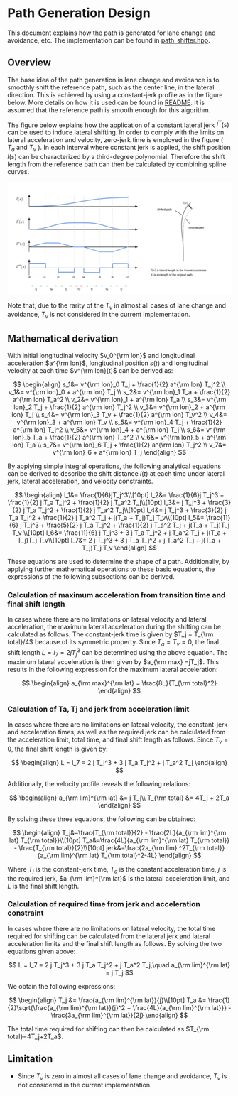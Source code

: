 # Path Generation Design

This document explains how the path is generated for lane change and avoidance, etc. The implementation can be found in [path_shifter.hpp](https://github.com/autowarefoundation/autoware_universe/blob/fcd1c7bdbb7bef749b57e8c13ba255fa4e7de2ae/planning/behavior_path_planner/autoware_behavior_path_planner_common/include/autoware/behavior_path_planner_common/utils/path_shifter/path_shifter.hpp).

## Overview

The base idea of the path generation in lane change and avoidance is to smoothly shift the reference path, such as the center line, in the lateral direction. This is achieved by using a constant-jerk profile as in the figure below. More details on how it is used can be found in [README](https://github.com/autowarefoundation/autoware_universe/blob/fcd1c7bdbb7bef749b57e8c13ba255fa4e7de2ae/planning/behavior_path_planner/autoware_behavior_path_planner/README.md). It is assumed that the reference path is smooth enough for this algorithm.

The figure below explains how the application of a constant lateral jerk $l^{'''}(s)$ can be used to induce lateral shifting. In order to comply with the limits on lateral acceleration and velocity, zero-jerk time is employed in the figure ( $T_a$ and $T_v$ ). In each interval where constant jerk is applied, the shift position $l(s)$ can be characterized by a third-degree polynomial. Therefore the shift length from the reference path can then be calculated by combining spline curves.

![path-shifter](../images/path_shifter/path_shifter.png)

Note that, due to the rarity of the $T_v$ in almost all cases of lane change and avoidance, $T_v$ is not considered in the current implementation.

## Mathematical derivation

With initial longitudinal velocity $v_0^{\rm lon}$ and longitudinal acceleration $a^{\rm lon}$, longitudinal position $s(t)$ and longitudinal velocity at each time $v^{\rm lon}(t)$ can be derived as:

$$
\begin{align}
s_1&= v^{\rm lon}_0 T_j + \frac{1}{2} a^{\rm lon} T_j^2 \\
v_1&= v^{\rm lon}_0 + a^{\rm lon} T_j \\
s_2&= v^{\rm lon}_1 T_a + \frac{1}{2} a^{\rm lon} T_a^2 \\
v_2&= v^{\rm lon}_1 + a^{\rm lon} T_a \\
s_3&= v^{\rm lon}_2 T_j + \frac{1}{2} a^{\rm lon} T_j^2 \\
v_3&= v^{\rm lon}_2 + a^{\rm lon} T_j \\
s_4&= v^{\rm lon}_3 T_v + \frac{1}{2} a^{\rm lon} T_v^2 \\
v_4&= v^{\rm lon}_3 + a^{\rm lon} T_v \\
s_5&= v^{\rm lon}_4 T_j + \frac{1}{2} a^{\rm lon} T_j^2 \\
v_5&= v^{\rm lon}_4 + a^{\rm lon} T_j \\
s_6&= v^{\rm lon}_5 T_a + \frac{1}{2} a^{\rm lon} T_a^2 \\
v_6&= v^{\rm lon}_5 + a^{\rm lon} T_a \\
s_7&= v^{\rm lon}_6 T_j + \frac{1}{2} a^{\rm lon} T_j^2 \\
v_7&= v^{\rm lon}_6 + a^{\rm lon} T_j
\end{align}
$$

By applying simple integral operations, the following analytical equations can be derived to describe the shift distance $l(t)$ at each time under lateral jerk, lateral acceleration, and velocity constraints.

$$
\begin{align}
l_1&= \frac{1}{6}jT_j^3\\[10pt]
l_2&= \frac{1}{6}j T_j^3 + \frac{1}{2} j T_a T_j^2 + \frac{1}{2} j T_a^2 T_j\\[10pt]
l_3&= j  T_j^3 + \frac{3}{2} j T_a T_j^2 + \frac{1}{2} j T_a^2 T_j\\[10pt]
l_4&= j T_j^3 + \frac{3}{2} j T_a T_j^2 + \frac{1}{2} j T_a^2 T_j + j(T_a + T_j)T_j T_v\\[10pt]
l_5&= \frac{11}{6} j T_j^3 + \frac{5}{2} j T_a T_j^2 + \frac{1}{2} j T_a^2 T_j + j(T_a + T_j)T_j T_v \\[10pt]
l_6&= \frac{11}{6} j T_j^3 + 3 j T_a T_j^2 + j T_a^2 T_j + j(T_a + T_j)T_j T_v\\[10pt]
l_7&= 2 j T_j^3 + 3 j T_a T_j^2 + j T_a^2 T_j + j(T_a + T_j)T_j T_v
\end{align}
$$

These equations are used to determine the shape of a path. Additionally, by applying further mathematical operations to these basic equations, the expressions of the following subsections can be derived.

### Calculation of maximum acceleration from transition time and final shift length

In cases where there are no limitations on lateral velocity and lateral acceleration, the maximum lateral acceleration during the shifting can be calculated as follows. The constant-jerk time is given by $T_j = T_{\rm total}/4$ because of its symmetric property. Since $T_a=T_v=0$, the final shift length $L=l_7=2jT_j^3$ can be determined using the above equation. The maximum lateral acceleration is then given by $a_{\rm max} =jT_j$. This results in the following expression for the maximum lateral acceleration:

$$
\begin{align}
a_{\rm max}^{\rm lat}  = \frac{8L}{T_{\rm total}^2}
\end{align}
$$

### Calculation of Ta, Tj and jerk from acceleration limit

In cases where there are no limitations on lateral velocity, the constant-jerk and acceleration times, as well as the required jerk can be calculated from the acceleration limit, total time, and final shift length as follows. Since $T_v=0$, the final shift length is given by:

$$
\begin{align}
L = l_7 = 2 j T_j^3 + 3 j T_a T_j^2 + j T_a^2 T_j
\end{align}
$$

Additionally, the velocity profile reveals the following relations:

$$
\begin{align}
a_{\rm lim}^{\rm lat} &= j T_j\\
T_{\rm total} &= 4T_j + 2T_a
\end{align}
$$

By solving these three equations, the following can be obtained:

$$
\begin{align}
T_j&=\frac{T_{\rm total}}{2} - \frac{2L}{a_{\rm lim}^{\rm lat} T_{\rm total}}\\[10pt]
T_a&=\frac{4L}{a_{\rm lim}^{\rm lat} T_{\rm total}} - \frac{T_{\rm total}}{2}\\[10pt]
jerk&=\frac{2a_{\rm lim} ^2T_{\rm total}}{a_{\rm lim}^{\rm lat} T_{\rm total}^2-4L}
\end{align}
$$

Where $T_j$ is the constant-jerk time, $T_a$ is the constant acceleration time, $j$ is the required jerk, $a_{\rm lim}^{\rm lat}$ is the lateral acceleration limit, and $L$ is the final shift length.

### Calculation of required time from jerk and acceleration constraint

In cases where there are no limitations on lateral velocity, the total time required for shifting can be calculated from the lateral jerk and lateral acceleration limits and the final shift length as follows. By solving the two equations given above:

$$
L = l_7 = 2 j T_j^3 + 3 j T_a T_j^2 + j T_a^2 T_j,\quad a_{\rm lim}^{\rm lat} = j T_j
$$

We obtain the following expressions:

$$
\begin{align}
T_j &= \frac{a_{\rm lim}^{\rm lat}}{j}\\[10pt]
T_a &= \frac{1}{2}\sqrt{\frac{a_{\rm lim}^{\rm lat}}{j}^2 + \frac{4L}{a_{\rm lim}^{\rm lat}}} - \frac{3a_{\rm lim}^{\rm lat}}{2j}
\end{align}
$$

The total time required for shifting can then be calculated as $T_{\rm total}=4T_j+2T_a$.

## Limitation

- Since $T_v$ is zero in almost all cases of lane change and avoidance, $T_v$ is not considered in the current implementation.
